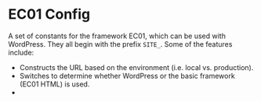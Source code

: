 # EC01 Config

A set of constants for the framework EC01, which can be used with WordPress. They all begin with the prefix `SITE_`. Some of the features include:

* Constructs the URL based on the environment (i.e. local vs. production).
* Switches to determine whether WordPress or the basic framework (EC01 HTML) is used.
*

